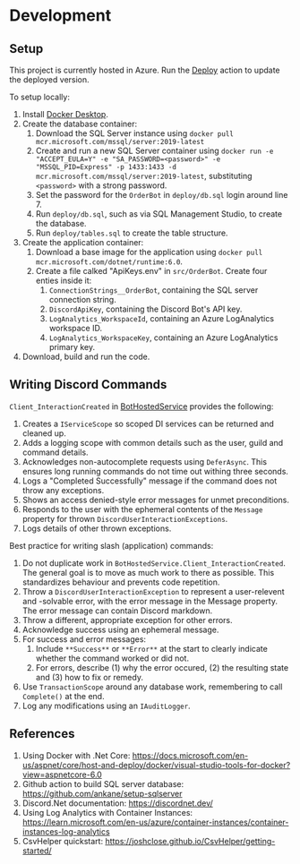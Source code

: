 # Development

## Setup
This project is currently hosted in Azure. Run the [Deploy](../../../actions/workflows/deploy.yml) action to update the deployed version.

To setup locally:
1. Install [Docker Desktop](https://www.docker.com/products/docker-desktop/).
2. Create the database container:
    1. Download the SQL Server instance using `docker pull mcr.microsoft.com/mssql/server:2019-latest`
    2. Create and run a new SQL Server container using `docker run -e "ACCEPT_EULA=Y" -e "SA_PASSWORD=<password>" -e "MSSQL_PID=Express" -p 1433:1433 -d mcr.microsoft.com/mssql/server:2019-latest`, substituting `<password>` with a strong password.
    3. Set the password for the `OrderBot` in `deploy/db.sql` login around line 7. 
    4. Run `deploy/db.sql`, such as via SQL Management Studio, to create the database.
    5. Run `deploy/tables.sql` to create the table structure.
3. Create the application container:
    1. Download a base image for the application using `docker pull mcr.microsoft.com/dotnet/runtime:6.0`.
    2. Create a file calked "ApiKeys.env" in `src/OrderBot`. Create four enties inside it:
        1. `ConnectionStrings__OrderBot`, containing the SQL server connection string.
        2. `DiscordApiKey`, containing the Discord Bot's API key.
        3. `LogAnalytics_WorkspaceId`, containing an Azure LogAnalytics workspace ID.
        4. `LogAnalytics_WorkspaceKey`, containing an Azure LogAnalytics primary key.
4. Download, build and run the code.

## Writing Discord Commands

`Client_InteractionCreated` in [BotHostedService](../../../tree/main/src/OrderBot/Discord/BotHostedService.cs) provides the following:
1. Creates a `IServiceScope` so scoped DI services can be returned and cleaned up.
2. Adds a logging scope with common details such as the user, guild and command details.
3. Acknowledges non-autocomplete requests using `DeferAsync`. This ensures long running commands do not time out withing three seconds. 
4. Logs a "Completed Successfully" message if the command does not throw any exceptions.
5. Shows an access denied-style error messages for unmet preconditions.
6. Responds to the user with the ephemeral contents of the `Message` property for thrown `DiscordUserInteractionExceptions`.
7. Logs details of other thrown exceptions.

Best practice for writing slash (application) commands:
1. Do not duplicate work in `BotHostedService.Client_InteractionCreated`. The general goal is to move as much work to there as possible. This standardizes behaviour and prevents code repetition.
2. Throw a `DiscordUserInteractionException` to represent a user-relevent and -solvable error, with the error message in the Message property. The error message can contain Discord markdown. 
3. Throw a different, appropriate exception for other errors.
4. Acknowledge success using an ephemeral message.
5. For success and error messages:
    1. Include `**Success**` or `**Error**` at the start to clearly indicate whether the command worked or did not.
    2. For errors, describe (1) why the error occured, (2) the resulting state and (3) how to fix or remedy.
6. Use `TransactionScope` around any database work, remembering to call `Complete()` at the end.
7. Log any modifications using an `IAuditLogger`.

## References
1. Using Docker with .Net Core: https://docs.microsoft.com/en-us/aspnet/core/host-and-deploy/docker/visual-studio-tools-for-docker?view=aspnetcore-6.0
2. Github action to build SQL server database: https://github.com/ankane/setup-sqlserver
3. Discord.Net documentation: https://discordnet.dev/
4. Using Log Analytics with Container Instances: https://learn.microsoft.com/en-us/azure/container-instances/container-instances-log-analytics
5. CsvHelper quickstart: https://joshclose.github.io/CsvHelper/getting-started/

